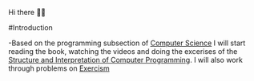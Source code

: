 Hi there 👋🏾

#Introduction

-Based on the programming subsection of [Computer Science](https://teachyourselfcs.com/) I will start reading the book, watching the videos and doing the excerises of the [Structure and Interpretation of Computer Programming](https://sarabander.github.io/sicp/html/index.xhtml). I will also work through problems on [Exercism]()